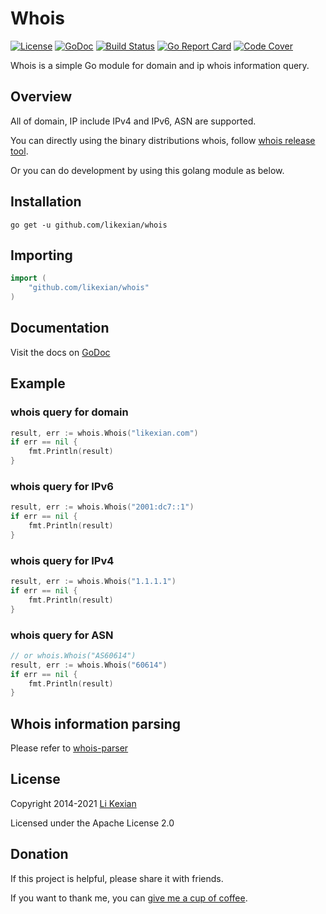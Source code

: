 # Whois

[![License](https://img.shields.io/badge/license-Apache%202.0-blue.svg)](LICENSE)
[![GoDoc](https://godoc.org/github.com/likexian/whois?status.svg)](https://godoc.org/github.com/likexian/whois)
[![Build Status](https://travis-ci.org/likexian/whois.svg?branch=master)](https://travis-ci.org/likexian/whois)
[![Go Report Card](https://goreportcard.com/badge/github.com/likexian/whois)](https://goreportcard.com/report/github.com/likexian/whois)
[![Code Cover](https://codecov.io/gh/likexian/whois/graph/badge.svg)](https://codecov.io/gh/likexian/whois)

Whois is a simple Go module for domain and ip whois information query.

## Overview

All of domain, IP include IPv4 and IPv6, ASN are supported.

You can directly using the binary distributions whois, follow [whois release tool](cmd/whois).

Or you can do development by using this golang module as below.

## Installation

```shell
go get -u github.com/likexian/whois
```

## Importing

```go
import (
    "github.com/likexian/whois"
)
```

## Documentation

Visit the docs on [GoDoc](https://godoc.org/github.com/likexian/whois)

## Example

### whois query for domain

```go
result, err := whois.Whois("likexian.com")
if err == nil {
    fmt.Println(result)
}
```

### whois query for IPv6

```go
result, err := whois.Whois("2001:dc7::1")
if err == nil {
    fmt.Println(result)
}
```

### whois query for IPv4

```go
result, err := whois.Whois("1.1.1.1")
if err == nil {
    fmt.Println(result)
}
```

### whois query for ASN

```go
// or whois.Whois("AS60614")
result, err := whois.Whois("60614")
if err == nil {
    fmt.Println(result)
}
```

## Whois information parsing

Please refer to [whois-parser](https://github.com/likexian/whois-parser)

## License

Copyright 2014-2021 [Li Kexian](https://www.likexian.com/)

Licensed under the Apache License 2.0

## Donation

If this project is helpful, please share it with friends.

If you want to thank me, you can [give me a cup of coffee](https://www.likexian.com/donate/).
